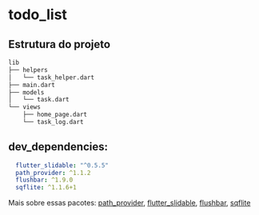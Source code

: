 # todo_list

## Estrutura do projeto

```bash
lib
├── helpers
│   └── task_helper.dart
├── main.dart
├── models
│   └── task.dart
└── views
    ├── home_page.dart
    └── task_log.dart
```
## dev_dependencies:

```yaml
  flutter_slidable: "^0.5.5"
  path_provider: ^1.1.2
  flushbar: ^1.9.0
  sqflite: ^1.1.6+1
```
Mais sobre essas pacotes:
[path_provider](https://pub.dev/packages/path_provider), [flutter_slidable](https://pub.dev/packages/flutter_slidable), [flushbar](https://pub.dev/packages/flushbar), [sqflite](https://pub.dev/packages/sqflite)